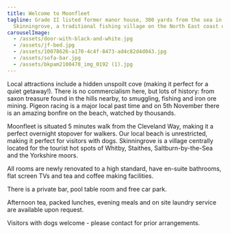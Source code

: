 ```yaml
---
title: Welcome to Moonfleet
tagline: Grade II listed former manor house, 300 yards from the sea in
  Skinningrove, a traditional fishing village on the North East coast of England
carouselImage:
  - /assets/door-with-black-and-white.jpg
  - /assets/jf-bed.jpg
  - /assets/10078626-a170-4c4f-8473-ad4c82d4d043.jpg
  - /assets/sofa-bar.jpg
  - /assets/bkpam2100478_img_0192 (1).jpg
---
```

Local attractions include a hidden unspoilt cove (making it perfect for a quiet getaway!). There is no commercialism here, but lots of history: from saxon treasure found in the hills nearby, to smuggling, fishing and iron ore mining. Pigeon racing is a major local past time and on 5th November there is an amazing bonfire on the beach, watched by thousands.

Moonfleet is situated 5 minutes walk from the Cleveland Way, making it a perfect overnight stopover for walkers. Our local beach is unrestricted, making it perfect for visitors with dogs. Skinningrove is a village centrally located for the tourist hot spots of Whitby, Staithes, Saltburn-by-the-Sea and the Yorkshire moors.

All rooms are newly renovated to a high standard, have en-suite bathrooms, flat screen TVs and tea and coffee making facilities.

There is a private bar, pool table room and free car park.

Afternoon tea, packed lunches, evening meals and on site laundry service are available upon request.

Visitors with dogs welcome - please contact for prior arrangements.